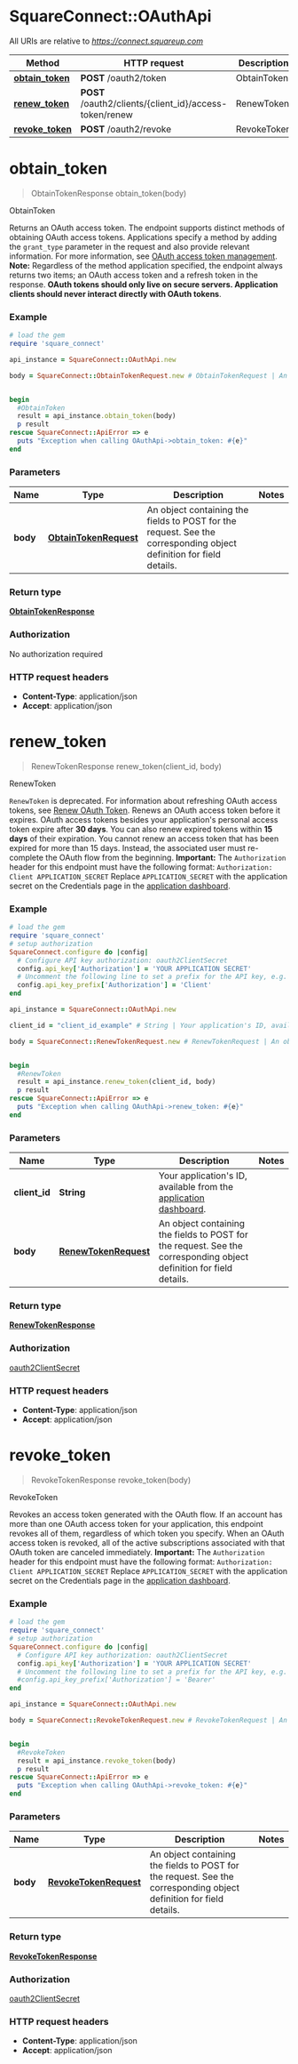 # SquareConnect::OAuthApi

All URIs are relative to *https://connect.squareup.com*

Method | HTTP request | Description
------------- | ------------- | -------------
[**obtain_token**](OAuthApi.md#obtain_token) | **POST** /oauth2/token | ObtainToken
[**renew_token**](OAuthApi.md#renew_token) | **POST** /oauth2/clients/{client_id}/access-token/renew | RenewToken
[**revoke_token**](OAuthApi.md#revoke_token) | **POST** /oauth2/revoke | RevokeToken


# **obtain_token**
> ObtainTokenResponse obtain_token(body)

ObtainToken

Returns an OAuth access token.   The endpoint supports distinct methods of obtaining OAuth access tokens.  Applications specify a method by adding the `grant_type` parameter  in the request and also provide relevant information.  For more information, see [OAuth access token management](/authz/oauth/how-it-works#oauth-access-token-management).   __Note:__ Regardless of the method application specified, the endpoint always returns two items; an OAuth access token and  a refresh token in the response.   __OAuth tokens should only live on secure servers. Application clients should never interact directly with OAuth tokens__.

### Example
```ruby
# load the gem
require 'square_connect'

api_instance = SquareConnect::OAuthApi.new

body = SquareConnect::ObtainTokenRequest.new # ObtainTokenRequest | An object containing the fields to POST for the request.  See the corresponding object definition for field details.


begin
  #ObtainToken
  result = api_instance.obtain_token(body)
  p result
rescue SquareConnect::ApiError => e
  puts "Exception when calling OAuthApi->obtain_token: #{e}"
end
```

### Parameters

Name | Type | Description  | Notes
------------- | ------------- | ------------- | -------------
 **body** | [**ObtainTokenRequest**](ObtainTokenRequest.md)| An object containing the fields to POST for the request.  See the corresponding object definition for field details. | 

### Return type

[**ObtainTokenResponse**](ObtainTokenResponse.md)

### Authorization

No authorization required

### HTTP request headers

 - **Content-Type**: application/json
 - **Accept**: application/json



# **renew_token**
> RenewTokenResponse renew_token(client_id, body)

RenewToken

`RenewToken` is deprecated. For information about refreshing OAuth access tokens, see  [Renew OAuth Token](https://developer.squareup.com/docs/oauth-api/cookbook/renew-oauth-tokens).   Renews an OAuth access token before it expires.  OAuth access tokens besides your application's personal access token expire after __30 days__. You can also renew expired tokens within __15 days__ of their expiration. You cannot renew an access token that has been expired for more than 15 days. Instead, the associated user must re-complete the OAuth flow from the beginning.  __Important:__ The `Authorization` header for this endpoint must have the following format:  ``` Authorization: Client APPLICATION_SECRET ```  Replace `APPLICATION_SECRET` with the application secret on the Credentials page in the [application dashboard](https://connect.squareup.com/apps).

### Example
```ruby
# load the gem
require 'square_connect'
# setup authorization
SquareConnect.configure do |config|
  # Configure API key authorization: oauth2ClientSecret
  config.api_key['Authorization'] = 'YOUR APPLICATION SECRET'
  # Uncomment the following line to set a prefix for the API key, e.g. 'Bearer' (defaults to nil)
  config.api_key_prefix['Authorization'] = 'Client'
end

api_instance = SquareConnect::OAuthApi.new

client_id = "client_id_example" # String | Your application's ID, available from the [application dashboard](https://connect.squareup.com/apps).

body = SquareConnect::RenewTokenRequest.new # RenewTokenRequest | An object containing the fields to POST for the request.  See the corresponding object definition for field details.


begin
  #RenewToken
  result = api_instance.renew_token(client_id, body)
  p result
rescue SquareConnect::ApiError => e
  puts "Exception when calling OAuthApi->renew_token: #{e}"
end
```

### Parameters

Name | Type | Description  | Notes
------------- | ------------- | ------------- | -------------
 **client_id** | **String**| Your application&#39;s ID, available from the [application dashboard](https://connect.squareup.com/apps). | 
 **body** | [**RenewTokenRequest**](RenewTokenRequest.md)| An object containing the fields to POST for the request.  See the corresponding object definition for field details. | 

### Return type

[**RenewTokenResponse**](RenewTokenResponse.md)

### Authorization

[oauth2ClientSecret](../README.md#oauth2ClientSecret)

### HTTP request headers

 - **Content-Type**: application/json
 - **Accept**: application/json



# **revoke_token**
> RevokeTokenResponse revoke_token(body)

RevokeToken

Revokes an access token generated with the OAuth flow.  If an account has more than one OAuth access token for your application, this endpoint revokes all of them, regardless of which token you specify. When an OAuth access token is revoked, all of the active subscriptions associated with that OAuth token are canceled immediately.  __Important:__ The `Authorization` header for this endpoint must have the following format:  ``` Authorization: Client APPLICATION_SECRET ```  Replace `APPLICATION_SECRET` with the application secret on the Credentials page in the [application dashboard](https://connect.squareup.com/apps).

### Example
```ruby
# load the gem
require 'square_connect'
# setup authorization
SquareConnect.configure do |config|
  # Configure API key authorization: oauth2ClientSecret
  config.api_key['Authorization'] = 'YOUR APPLICATION SECRET'
  # Uncomment the following line to set a prefix for the API key, e.g. 'Bearer' (defaults to nil)
  #config.api_key_prefix['Authorization'] = 'Bearer'
end

api_instance = SquareConnect::OAuthApi.new

body = SquareConnect::RevokeTokenRequest.new # RevokeTokenRequest | An object containing the fields to POST for the request.  See the corresponding object definition for field details.


begin
  #RevokeToken
  result = api_instance.revoke_token(body)
  p result
rescue SquareConnect::ApiError => e
  puts "Exception when calling OAuthApi->revoke_token: #{e}"
end
```

### Parameters

Name | Type | Description  | Notes
------------- | ------------- | ------------- | -------------
 **body** | [**RevokeTokenRequest**](RevokeTokenRequest.md)| An object containing the fields to POST for the request.  See the corresponding object definition for field details. | 

### Return type

[**RevokeTokenResponse**](RevokeTokenResponse.md)

### Authorization

[oauth2ClientSecret](../README.md#oauth2ClientSecret)

### HTTP request headers

 - **Content-Type**: application/json
 - **Accept**: application/json



